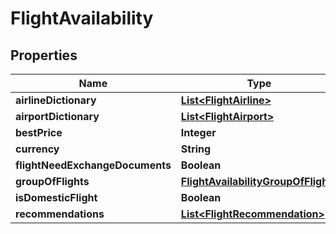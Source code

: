 # FlightAvailability

## Properties
Name | Type | Description | Notes
------------ | ------------- | ------------- | -------------
**airlineDictionary** | [**List&lt;FlightAirline&gt;**](FlightAirline.md) |  |  [optional]
**airportDictionary** | [**List&lt;FlightAirport&gt;**](FlightAirport.md) |  |  [optional]
**bestPrice** | **Integer** |  |  [optional]
**currency** | **String** |  |  [optional]
**flightNeedExchangeDocuments** | **Boolean** |  |  [optional]
**groupOfFlights** | [**FlightAvailabilityGroupOfFlights**](FlightAvailabilityGroupOfFlights.md) |  |  [optional]
**isDomesticFlight** | **Boolean** |  |  [optional]
**recommendations** | [**List&lt;FlightRecommendation&gt;**](FlightRecommendation.md) |  |  [optional]
